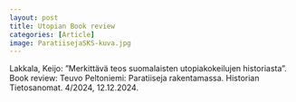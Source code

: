```yaml
---
layout: post
title: Utopian Book review
categories: [Article]
image: ParatiisejaSKS-kuva.jpg
---
```

Lakkala, Keijo: ”Merkittävä teos suomalaisten utopiakokeilujen historiasta”.  Book review: Teuvo Peltoniemi: Paratiiseja rakentamassa.  Historian Tietosanomat. 4/2024, 12.12.2024.
